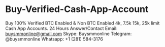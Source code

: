 # Buy-Verified-Cash-App-Account
Buy 100% Verified BTC Enabled &amp; Non BTC Enabled 4k, 7.5k 15k, 25k limit Cash App Accounts.     24 Hours Answer/Contact       Email: buysmmonline@gmail.com      Skype: Buysmmonline      Telegram: @buysmmonline     Whatsapp: +1 (281) 584-3176
